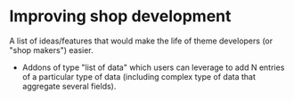 Improving shop development
==========================

A list of ideas/features that would make the life of theme developers (or "shop makers") easier.

- Addons of type "list of data" which users can leverage to add N entries of a particular type of data (including complex type of data that aggregate several fields).
